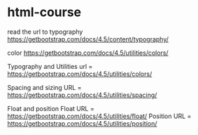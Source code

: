 # html-course
read the url to typography
https://getbootstrap.com/docs/4.5/content/typography/

color
https://getbootstrap.com/docs/4.5/utilities/colors/

Typography and Utilities
url = https://getbootstrap.com/docs/4.5/utilities/colors/

Spacing and sizing
URL = https://getbootstrap.com/docs/4.5/utilities/spacing/

Float and position 
Float URL    = https://getbootstrap.com/docs/4.5/utilities/float/
Position URL = https://getbootstrap.com/docs/4.5/utilities/position/